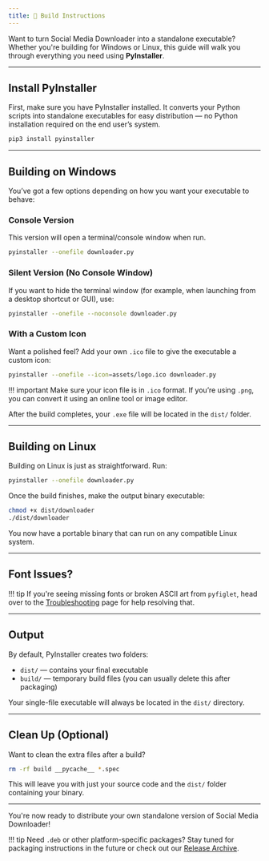 ```yaml
---
title: 🫗 Build Instructions
---
```


Want to turn Social Media Downloader into a standalone executable? Whether you're building for Windows or Linux, this guide will walk you through everything you need using **PyInstaller**.

---

## Install PyInstaller

First, make sure you have PyInstaller installed. It converts your Python scripts into standalone executables for easy distribution — no Python installation required on the end user’s system.

```bash
pip3 install pyinstaller
```

---

## Building on Windows

You’ve got a few options depending on how you want your executable to behave:

### Console Version

This version will open a terminal/console window when run.

```bash
pyinstaller --onefile downloader.py
```

### Silent Version (No Console Window)

If you want to hide the terminal window (for example, when launching from a desktop shortcut or GUI), use:

```bash
pyinstaller --onefile --noconsole downloader.py
```

### With a Custom Icon

Want a polished feel? Add your own `.ico` file to give the executable a custom icon:

```bash
pyinstaller --onefile --icon=assets/logo.ico downloader.py
```
!!! important
    Make sure your icon file is in `.ico` format. If you’re using `.png`, you can convert it using an online tool or image editor.

After the build completes, your `.exe` file will be located in the `dist/` folder.

---

## Building on Linux

Building on Linux is just as straightforward. Run:

```bash
pyinstaller --onefile downloader.py
```

Once the build finishes, make the output binary executable:

```bash
chmod +x dist/downloader
./dist/downloader
```

You now have a portable binary that can run on any compatible Linux system.

---

## Font Issues?

!!! tip
    If you're seeing missing fonts or broken ASCII art from `pyfiglet`, head over to the [Troubleshooting](./troubleshooting.md) page for help resolving that.

---

## Output

By default, PyInstaller creates two folders:

* `dist/` — contains your final executable
* `build/` — temporary build files (you can usually delete this after packaging)

Your single-file executable will always be located in the `dist/` directory.

---

## Clean Up (Optional)

Want to clean the extra files after a build?

```bash
rm -rf build __pycache__ *.spec
```

This will leave you with just your source code and the `dist/` folder containing your binary.

---

You're now ready to distribute your own standalone version of Social Media Downloader!

!!! tip
    Need `.deb` or other platform-specific packages? Stay tuned for packaging instructions in the future or check out our [Release Archive](./archive.md).
